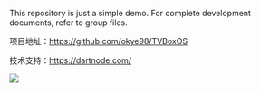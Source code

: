This repository is just a simple demo. For complete development documents, refer to group files.

项目地址：https://github.com/okye98/TVBoxOS

技术支持：https://dartnode.com/

<img src=https://dartnode.com/assets/dash/images/brand/favicon.png>
